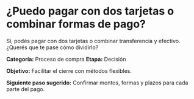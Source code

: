 # ¿Puedo pagar con dos tarjetas o combinar formas de pago?

Sí, podés pagar con dos tarjetas o combinar transferencia y efectivo. ¿Querés que te pase cómo dividirlo?

**Categoría:** Proceso de compra
**Etapa:** Decisión

**Objetivo:** Facilitar el cierre con métodos flexibles.

**Siguiente paso sugerido:** Confirmar montos, formas y plazos para cada parte del pago.
